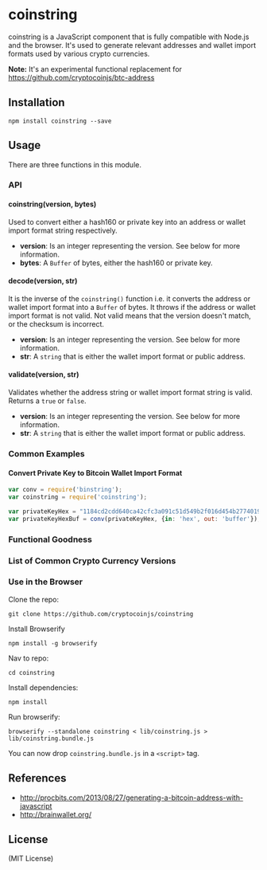 coinstring
==========

coinstring is a JavaScript component that is fully compatible with Node.js and the browser. It's used to generate relevant addresses and wallet import formats used by various crypto currencies.

**Note:** It's an experimental functional replacement for https://github.com/cryptocoinjs/btc-address


Installation
------------

    npm install coinstring --save


Usage
-----

There are three functions in this module.

### API

#### coinstring(version, bytes)

Used to convert either a hash160 or private key into an address or wallet import format string respectively.

- **version**: Is an integer representing the version. See below for more information.
- **bytes**: A `Buffer` of bytes, either the hash160 or private key.


#### decode(version, str)

It is the inverse of the `coinstring()` function i.e. it converts the address or wallet import format into a `Buffer` of bytes. It
throws if the address or wallet import format is not valid. Not valid means that the version doesn't match, or the checksum is
incorrect.

- **version**: Is an integer representing the version. See below for more information.
- **str**: A `string` that is either the wallet import format or public address.


#### validate(version, str)

Validates whether the address string or wallet import format string is valid. Returns a `true` or `false`.

- **version**: Is an integer representing the version. See below for more information.
- **str**: A `string` that is either the wallet import format or public address.


### Common Examples

#### Convert Private Key to Bitcoin Wallet Import Format

```js
var conv = require('binstring');
var coinstring = require('coinstring');

var privateKeyHex = "1184cd2cdd640ca42cfc3a091c51d549b2f016d454b2774019c2b2d2e08529fd";
var privateKeyHexBuf = conv(privateKeyHex, {in: 'hex', out: 'buffer'});
```


### Functional Goodness


### List of Common Crypto Currency Versions


### Use in the Browser

Clone the repo:

    git clone https://github.com/cryptocoinjs/coinstring

Install Browserify

    npm install -g browserify

Nav to repo:

    cd coinstring

Install dependencies:

    npm install

Run browserify:

    browserify --standalone coinstring < lib/coinstring.js > lib/coinstring.bundle.js

You can now drop `coinstring.bundle.js` in a `<script>` tag.



References
----------
- http://procbits.com/2013/08/27/generating-a-bitcoin-address-with-javascript
- http://brainwallet.org/



License
-------

(MIT License)


